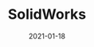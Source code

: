 ---
title: "SolidWorks"
thumbnail: https://aryashetty08.github.io/assets/img/solidwork.png
date: 2021-01-18
---